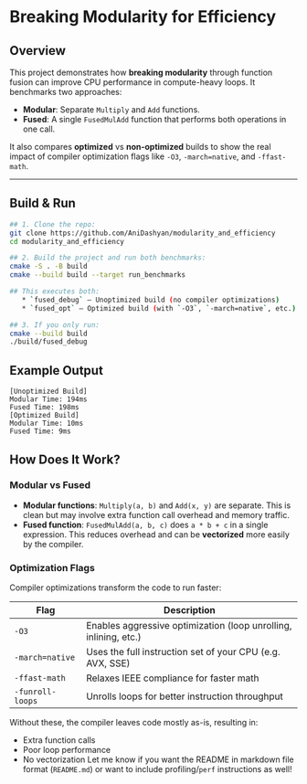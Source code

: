 # Breaking Modularity for Efficiency

## Overview

This project demonstrates how **breaking modularity** through function fusion can improve CPU performance in compute-heavy loops. It benchmarks two approaches:

- **Modular**: Separate `Multiply` and `Add` functions.
- **Fused**: A single `FusedMulAdd` function that performs both operations in one call.

It also compares **optimized** vs **non-optimized** builds to show the real impact of compiler optimization flags like `-O3`, `-march=native`, and `-ffast-math`.

---

## Build & Run
```bash
## 1. Clone the repo:
git clone https://github.com/AniDashyan/modularity_and_efficiency
cd modularity_and_efficiency

## 2. Build the project and run both benchmarks:
cmake -S . -B build
cmake --build build --target run_benchmarks

## This executes both:
   * `fused_debug` — Unoptimized build (no compiler optimizations)
   * `fused_opt` — Optimized build (with `-O3`, `-march=native`, etc.)

## 3. If you only run:
cmake --build build
./build/fused_debug
```

## Example Output

```text
[Unoptimized Build]
Modular Time: 194ms
Fused Time: 198ms
[Optimized Build]
Modular Time: 10ms
Fused Time: 9ms
```

## How Does It Work?

### Modular vs Fused

* **Modular functions**: `Multiply(a, b)` and `Add(x, y)` are separate. This is clean but may involve extra function call overhead and memory traffic.
* **Fused function**: `FusedMulAdd(a, b, c)` does `a * b + c` in a single expression. This reduces overhead and can be **vectorized** more easily by the compiler.

### Optimization Flags

Compiler optimizations transform the code to run faster:

| Flag             | Description                                                      |
| ---------------- | ---------------------------------------------------------------- |
| `-O3`            | Enables aggressive optimization (loop unrolling, inlining, etc.) |
| `-march=native`  | Uses the full instruction set of your CPU (e.g. AVX, SSE)        |
| `-ffast-math`    | Relaxes IEEE compliance for faster math                          |
| `-funroll-loops` | Unrolls loops for better instruction throughput                  |

Without these, the compiler leaves code mostly as-is, resulting in:

* Extra function calls
* Poor loop performance
* No vectorization
Let me know if you want the README in markdown file format (`README.md`) or want to include profiling/`perf` instructions as well!
```
